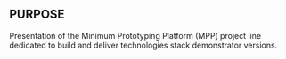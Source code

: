 ## PURPOSE
Presentation of the Minimum Prototyping Platform (MPP) project line dedicated to build and deliver technologies stack demonstrator versions.
